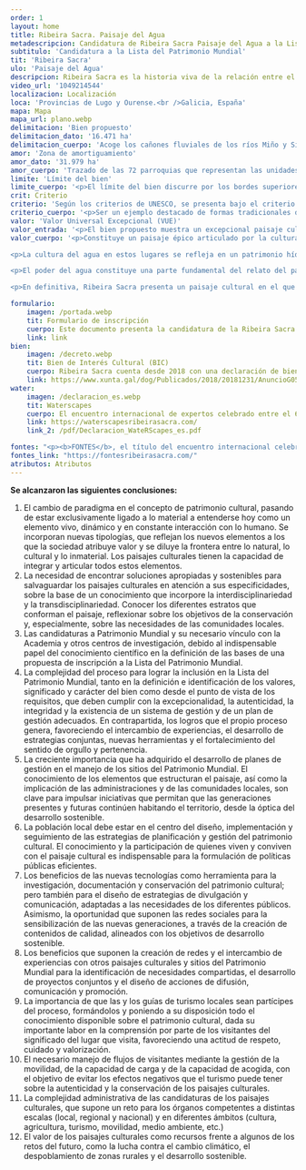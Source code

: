 ```yaml
---
order: 1
layout: home
title: Ribeira Sacra. Paisaje del Agua
metadescripcion: Candidatura de Ribeira Sacra Paisaje del Agua a la Lista del Patrimonio Mundial
subtitulo: 'Candidatura a la Lista del Patrimonio Mundial'
tit: 'Ribeira Sacra'
ulo: 'Paisaje del Agua'
descripcion: Ribeira Sacra es la historia viva de la relación entre el agua y el ser humano que gracias a su ingenio ha esculpido un paisaje de agua lo largo de más de <b class="text-sky-500">1.500 años de ocupación continuada.</b>
video_url: '1049214544'
localizacion: Localización
loca: 'Provincias de Lugo y Ourense.<br />Galicia, España'
mapa: Mapa
mapa_url: plano.webp
delimitacion: 'Bien propuesto'
delimitacion_dato: '16.471 ha'
delimitacion_cuerpo: 'Acoge los cañones fluviales de los ríos Miño y Sil entre Santa María de Pesqueiras, al oeste, y San Clodio de Ribas de Sil al este.'
amor: 'Zona de amortiguamiento'
amor_dato: '31.979 ha'
amor_cuerpo: 'Trazado de las 72 parroquias que representan las unidades territoriales comunitarias configuradas desde el medievo.'
limite: 'Límite del bien'
limite_cuerpo: '<p>El límite del bien discurre por los bordes superiores de los valles encajados de los ríos Sil y Miño en los tramos próximos a la unión de ambos. Su límite se define sobre el terreno en lo que se denomina localmente como <strong>bocarribeira</strong>, que es el lugar donde cambia abruptamente la pendiente, pasando de valores superiores al 30% (ribeiras), a valores inferiores al 10% (chairas).'
crit: Criterio
criterio: 'Según los criterios de UNESCO, se presenta bajo el criterio (v)'
criterio_cuerpo: '<p>Ser un ejemplo destacado de formas tradicionales de asentamiento humano o de utilización de la tierra o del mar, representativas de una cultura (o de varias culturas), o de interacción del hombre con el entorno, sobre todo cuando éste se ha vuelto vulnerable debido al impacto provocado por cambios irreversibles.</p>'
valor: 'Valor Universal Excepcional (VUE)'
valor_entrada: '<p>El bien propuesto muestra un excepcional paisaje cultural del agua encajado entre los espectaculares cañones fluviales situados en la confluencia de los ríos Sil y Miño (Galicia, España), en la fachada atlántica de la Iberia húmeda, conocido popularmente como Ribeira Sacra.</p>'
valor_cuerpo: '<p>Constituye un paisaje épico articulado por la cultura y el patrimonio del agua, sustentado en sus innumerables arroyos, regatos y ríos que definen su identidad, belleza, composición y singulares patrones de asentamiento. Ilustra la génesis y evolución de un territorio esculpido por el agua y paradigma de una cultura hídrica, en el que se reconocen vívidamente las huellas que han marcado su construcción a lo largo de más de mil quinientos años de ocupación continuada, y que tiene su génesis en la antigua tradición eremítica y monástica arraigada en este espacio.</p>

<p>La cultura del agua en estos lugares se refleja en un patrimonio hídrico excepcional que incluye sitios arqueológicos, los ingenios asociados al agua de todas las épocas, incluyendo un importante patrimonio industrial hidráulico, los singulares sistemas de drenaje de los socalcos o terrazas de cultivo, además de otras múltiples manifestaciones vernáculas en forma de fuentes sacralizadas y minas, canales, azudes, pasos y puentes, rutas fluviales y otras obras singulares asociadas con el agua.</p>

<p>El poder del agua constituye una parte fundamental del relato del paisaje cultural. En el ámbito del bien propuesto se despliega un excepcional catálogo de elementos patrimoniales de aprovechamientos hidráulicos que aportan el testimonio continuo de la autosuficiencia energética de cada época, incluyendo desde molinos de agua tradicionales de diferentes siglos, cuyos obras perduran en el ámbito del bien en número y densidad excepcionales, siguiendo con las minicentrales o fábricas de luz que emergen a finales del siglo XIX, hasta llegar a los embalses hidroeléctricos de mediados del siglo XX.</p>

<p>En definitiva, Ribeira Sacra presenta un paisaje cultural en el que se puede leer la historia de la maravillosa relación entre el agua, el ser humano y su ingenio, no solo para asegurar su supervivencia y bienestar, sino también para aprovechar al máximo todos sus posibles usos.</p>'

formulario:
    imagen: /portada.webp
    tit: Formulario de inscripción 
    cuerpo: Este documento presenta la candidatura de la Ribeira Sacra Paisaje del agua a la Lista de Patrimonio Mundial. 
    link: link
bien:
    imagen: /decreto.webp
    tit: Bien de Interés Cultural (BIC)
    cuerpo: Ribeira Sacra cuenta desde 2018 con una declaración de bien de interés cultural dentro de la categoría de paisaje cultural. 
    link: https://www.xunta.gal/dog/Publicados/2018/20181231/AnuncioG0535-281218-0001_es.html
water:
    imagen: /declaracion_es.webp
    tit: Waterscapes
    cuerpo: El encuentro internacional de expertos celebrado entre el 6 y 8 de noviembre de 2023 en Ribeira Sacra concluyó con la declaración sobre los paisajes culturales del agua.
    link: https://waterscapesribeirasacra.com/
    link_2: /pdf/Declaracion_WateRScapes_es.pdf

fontes: "<p><b>FONTES</b>, el título del encuentro internacional celebrado entre el 27 y 29 de octubre de 2024 en Ribeira Sacra, hace alusión a las más de 900 fuentes de agua que manan a lo largo de todo el territorio de Ribeira Sacra y que contribuyen a modelar este extraordinario paisaje, y también a las fuentes del conocimiento, un factor imprescindible a la hora de tratar con un bien patrimonial.</p>"
fontes_link: "https://fontesribeirasacra.com/"
atributos: Atributos
---
```


**Se alcanzaron las siguientes conclusiones:**

1. El cambio de paradigma en el concepto de patrimonio cultural, pasando de estar exclusivamente ligado a lo material a entenderse hoy como un elemento vivo, dinámico y en constante interacción con lo humano. Se incorporan nuevas tipologías, que reflejan los nuevos elementos a los que la sociedad atribuye valor y se diluye la frontera entre lo natural, lo cultural y lo inmaterial. Los paisajes culturales tienen la capacidad de integrar y articular todos estos elementos.
2. La necesidad de encontrar soluciones apropiadas y sostenibles para salvaguardar los paisajes culturales en atención a sus especificidades, sobre la base de un conocimiento que incorpore la interdisciplinariedad y la transdisciplinariedad. Conocer los diferentes estratos que conforman el paisaje, reflexionar sobre los objetivos de la conservación y, especialmente, sobre las necesidades de las comunidades locales.
3. Las candidaturas a Patrimonio Mundial y su necesario vínculo con la Academia y otros centros de investigación, debido al indispensable papel del conocimiento científico en la definición de las bases de una propuesta de inscripción a la Lista del Patrimonio Mundial.
4. La complejidad del proceso para lograr la inclusión en la Lista del Patrimonio Mundial, tanto en la definición e identificación de los valores, significado y carácter del bien como desde el punto de vista de los requisitos, que deben cumplir con la excepcionalidad, la autenticidad, la integridad y la existencia de un sistema de gestión y de un plan de gestión adecuados. En contrapartida, los logros que el propio proceso genera, favoreciendo el intercambio de experiencias, el desarrollo de estrategias conjuntas, nuevas herramientas y el fortalecimiento del sentido de orgullo y pertenencia.
5. La creciente importancia que ha adquirido el desarrollo de planes de gestión en el manejo de los sitios del Patrimonio Mundial. El conocimiento de los elementos que estructuran el paisaje, así como la implicación de las administraciones y de las comunidades locales, son clave para impulsar iniciativas que permitan que las generaciones presentes y futuras continúen habitando el territorio, desde la óptica del desarrollo sostenible.
6. La población local debe estar en el centro del diseño, implementación y seguimiento de las estrategias de planificación y gestión del patrimonio cultural. El conocimiento y la participación de quienes viven y conviven con el paisaje cultural es indispensable para la formulación de políticas públicas eficientes.
7. Los beneficios de las nuevas tecnologías como herramienta para la investigación, documentación y conservación del patrimonio cultural; pero también para el diseño de estrategias de divulgación y comunicación, adaptadas a las necesidades de los diferentes públicos. Asimismo, la oportunidad que suponen las redes sociales para la sensibilización de las nuevas generaciones, a través de la creación de contenidos de calidad, alineados con los objetivos de desarrollo sostenible.
8. Los beneficios que suponen la creación de redes y el intercambio de experiencias con otros paisajes culturales y sitios del Patrimonio Mundial para la identificación de necesidades compartidas, el desarrollo de proyectos conjuntos y el diseño de acciones de difusión, comunicación y promoción.
9. La importancia de que las y los guías de turismo locales sean partícipes del proceso, formándolos y poniendo a su disposición todo el conocimiento disponible sobre el patrimonio cultural, dada su importante labor en la comprensión por parte de los visitantes del significado del lugar que visita, favoreciendo una actitud de respeto, cuidado y valorización.
10. El necesario manejo de flujos de visitantes mediante la gestión de la movilidad, de la capacidad de carga y de la capacidad de acogida, con el objetivo de evitar los efectos negativos que el turismo puede tener sobre la autenticidad y la conservación de los paisajes culturales.
11. La complejidad administrativa de las candidaturas de los paisajes culturales, que supone un reto para los órganos competentes a distintas escalas (local, regional y nacional) y en diferentes ámbitos (cultura, agricultura, turismo, movilidad, medio ambiente, etc.)
12. El valor de los paisajes culturales como recursos frente a algunos de los retos del futuro, como la lucha contra el cambio climático, el despoblamiento de zonas rurales y el desarrollo sostenible.
